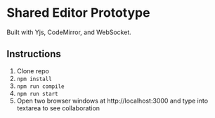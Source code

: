 # Shared Editor Prototype
Built with Yjs, CodeMirror, and WebSocket.

## Instructions
1. Clone repo
2. `npm install`
3. `npm run compile`
4. `npm run start`
5. Open two browser windows at http://localhost:3000 and type into textarea to see collaboration
